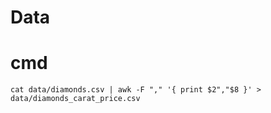 # Data

# cmd
`cat data/diamonds.csv | awk -F "," '{ print $2","$8 }' > data/diamonds_carat_price.csv`